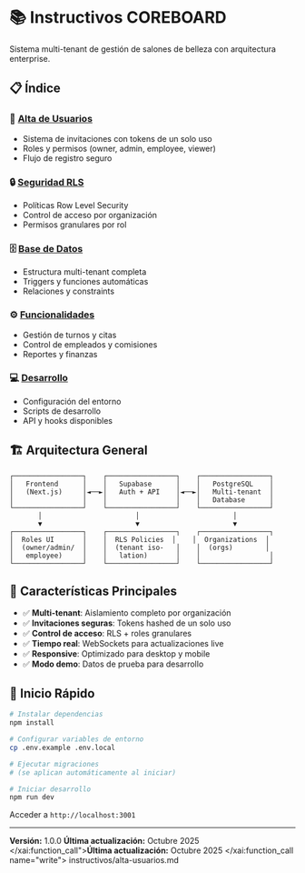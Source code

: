 # 📚 Instructivos COREBOARD

Sistema multi-tenant de gestión de salones de belleza con arquitectura enterprise.

## 📋 Índice

### 🚀 [Alta de Usuarios](alta-usuarios.md)
- Sistema de invitaciones con tokens de un solo uso
- Roles y permisos (owner, admin, employee, viewer)
- Flujo de registro seguro

### 🔒 [Seguridad RLS](seguridad-rls.md)
- Políticas Row Level Security
- Control de acceso por organización
- Permisos granulares por rol

### 🗄️ [Base de Datos](base-datos.md)
- Estructura multi-tenant completa
- Triggers y funciones automáticas
- Relaciones y constraints

### ⚙️ [Funcionalidades](funcionalidades.md)
- Gestión de turnos y citas
- Control de empleados y comisiones
- Reportes y finanzas

### 💻 [Desarrollo](desarrollo.md)
- Configuración del entorno
- Scripts de desarrollo
- API y hooks disponibles

## 🏗️ Arquitectura General

```
┌─────────────────┐    ┌─────────────────┐    ┌─────────────────┐
│   Frontend      │    │   Supabase      │    │   PostgreSQL    │
│   (Next.js)     │◄──►│   Auth + API    │◄──►│   Multi-tenant  │
│                 │    │                 │    │   Database      │
└─────────────────┘    └─────────────────┘    └─────────────────┘
       │                       │                       │
       ▼                       ▼                       ▼
┌─────────────────┐    ┌─────────────────┐    ┌─────────────────┐
│  Roles UI       │    │  RLS Policies  │    │  Organizations  │
│  (owner/admin/  │    │  (tenant iso-   │    │  (orgs)        │
│   employee)     │    │   lation)       │    │                 │
└─────────────────┘    └─────────────────┘    └─────────────────┘
```

## 🎯 Características Principales

- ✅ **Multi-tenant**: Aislamiento completo por organización
- ✅ **Invitaciones seguras**: Tokens hashed de un solo uso
- ✅ **Control de acceso**: RLS + roles granulares
- ✅ **Tiempo real**: WebSockets para actualizaciones live
- ✅ **Responsive**: Optimizado para desktop y mobile
- ✅ **Modo demo**: Datos de prueba para desarrollo

## 🚀 Inicio Rápido

```bash
# Instalar dependencias
npm install

# Configurar variables de entorno
cp .env.example .env.local

# Ejecutar migraciones
# (se aplican automáticamente al iniciar)

# Iniciar desarrollo
npm run dev
```

Acceder a `http://localhost:3001`

---

**Versión:** 1.0.0
**Última actualización:** Octubre 2025</contents>
</xai:function_call">**Última actualización:** Octubre 2025</contents>
</xai:function_call name="write">
<parameter name="file_path">instructivos/alta-usuarios.md
